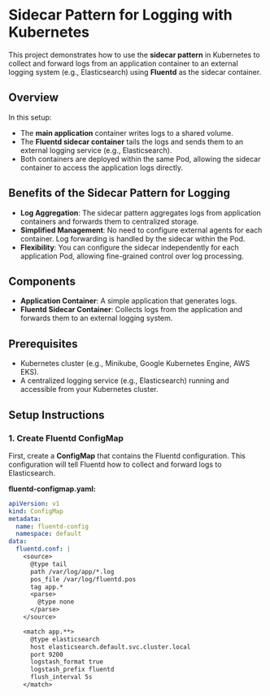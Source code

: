 # Sidecar Pattern for Logging with Kubernetes

This project demonstrates how to use the **sidecar pattern** in Kubernetes to collect and forward logs from an application container to an external logging system (e.g., Elasticsearch) using **Fluentd** as the sidecar container.

## Overview

In this setup:

- The **main application** container writes logs to a shared volume.
- The **Fluentd sidecar container** tails the logs and sends them to an external logging service (e.g., Elasticsearch).
- Both containers are deployed within the same Pod, allowing the sidecar container to access the application logs directly.

## Benefits of the Sidecar Pattern for Logging

- **Log Aggregation**: The sidecar pattern aggregates logs from application containers and forwards them to centralized storage.
- **Simplified Management**: No need to configure external agents for each container. Log forwarding is handled by the sidecar within the Pod.
- **Flexibility**: You can configure the sidecar independently for each application Pod, allowing fine-grained control over log processing.

## Components

- **Application Container**: A simple application that generates logs.
- **Fluentd Sidecar Container**: Collects logs from the application and forwards them to an external logging system.

## Prerequisites

- Kubernetes cluster (e.g., Minikube, Google Kubernetes Engine, AWS EKS).
- A centralized logging service (e.g., Elasticsearch) running and accessible from your Kubernetes cluster.

## Setup Instructions

### 1. Create Fluentd ConfigMap

First, create a **ConfigMap** that contains the Fluentd configuration. This configuration will tell Fluentd how to collect and forward logs to Elasticsearch.

**fluentd-configmap.yaml:**

```yaml
apiVersion: v1
kind: ConfigMap
metadata:
  name: fluentd-config
  namespace: default
data:
  fluentd.conf: |
    <source>
      @type tail
      path /var/log/app/*.log
      pos_file /var/log/fluentd.pos
      tag app.*
      <parse>
        @type none
      </parse>
    </source>

    <match app.**>
      @type elasticsearch
      host elasticsearch.default.svc.cluster.local
      port 9200
      logstash_format true
      logstash_prefix fluentd
      flush_interval 5s
    </match>
```
